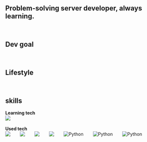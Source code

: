 ## Problem-solving server developer, always learning.
<br/>
<h2>Dev goal</h2>
<br/>
<h2>Lifestyle</h2>
<br/>
<h2>skills</h2>
<b>Learning tech</b>
<div style="display:flex;gap:30px;flex-wrap:wrap;">
    <img src="https://img.shields.io/badge/C%23-000000?style=for-the-badge&logo=Csharp&logoColor=#512BD4">
</div>
<br/>
<b>Used tech</b>
<div style="display:flex;gap:30px;flex-wrap:wrap;">
    <img src="https://img.shields.io/badge/js-F7DF1E?style=for-the-badge&logo=javascript&logoColor=black">
    <img src="https://img.shields.io/badge/express-000000?style=for-the-badge&logo=express&logoColor=white">
    <img src="https://img.shields.io/badge/react-%2320232a.svg?style=for-the-badge&logo=react&logoColor=%2361DAFB">
    <img src="https://img.shields.io/badge/socket.io-000000?style=for-the-badge&logo=socketdotio&logoColor=#010101">
    <img alt="Python" src ="https://img.shields.io/badge/Python-3776AB.svg?&style=for-the-badge&logo=Python&logoColor=white">
    <img alt="Python" src = "https://img.shields.io/badge/MongoDB-%234ea94b.svg?style=for-the-badge&logo=mongodb&logoColor=white">
    <img alt="Python" src = "https://img.shields.io/badge/nginx-%23009639.svg?style=for-the-badge&logo=nginx&logoColor=white">
</div>
<br/>